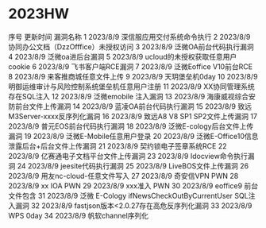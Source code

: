 # 2023HW

序号 更新时间 漏洞名称
1 2023/8/9 深信服应用交付系统命令执行
2 2023/8/9 协同办公文档（DzzOfffice）未授权访问
3 2023/8/9 泛微OA前台代码执行漏洞
4 2023/8/9 泛微oa进后台漏洞
5 2023/8/9 ucloud的未授权获取任意用户cookie
6 2023/8/9 飞书客户端RCE漏洞
7 2023/8/9 泛微Eoffice V10前台RCE
8 2023/8/9 来客推商城任意文件上传
9 2023/8/9 天玥堡垒机0day
10 2023/8/9 明御运维审计与风险控制系统堡垒机任意用户注册
11 2023/8/9 XX协同管理系统存在SQL注入
12 2023/8/9 泛微emobile 注入漏洞
13 2023/8/9 海康威视综合安防前台文件上传漏洞
14 2023/8/9 蓝凌OA前台代码执行漏洞
15 2023/8/9 致远M3Server-xxxx反序列化漏洞
16 2023/8/9 致远A8 V8 SP1 SP2文件上传漏洞
17 2023/8/9 普元EOS前台代码执行漏洞
18 2023/8/9 泛微E-cology后台文件上传漏洞
19 2023/8/9 泛微E-Mobile任意用户登录
20 2023/8/9 泛微E-Office10信息泄露后台+后台文件上传漏洞
21 2023/8/9 契约锁电子签章系统RCE
22 2023/8/9 亿赛通电子文档平台文件上传漏洞
23 2023/8/9 Idocview命令执行漏洞
24 2023/8/9 jeesite代码执行漏洞
25 2023/8/9 LiveBOS文件上传漏洞
26 2023/8/9 用友nc-cloud-任意文件写入
27 2023/8/9 奇安信VPN PWN
28 2023/8/9 xx IOA PWN
29 2023/8/9 xxx准入 PWN
30 2023/8/9 eoffice9 前台文件包含
31 2023/8/9 泛微 E-Cology ifNewsCheckOutByCurrentUser SQL注入漏洞
32 2023/8/9 fastjson版本<2.0.27存在高危反序列化漏洞
33 2023/8/9 WPS 0day
34 2023/8/9 帆软channel序列化
